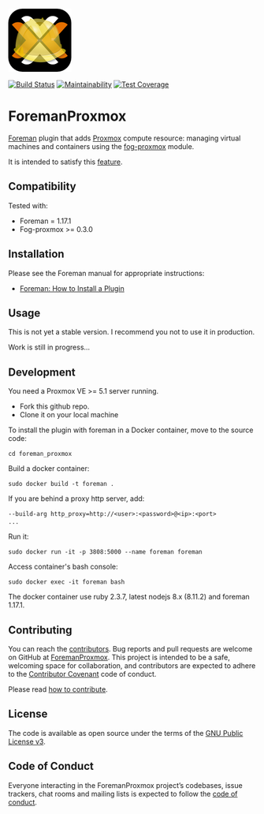 ![ForemanProxmox](foremanproxmox.png)

[![Build Status](https://travis-ci.com/tristanrobert/foreman_proxmox.svg?branch=create_host)](https://travis-ci.com/tristanrobert/foreman_proxmox)
[![Maintainability](https://api.codeclimate.com/v1/badges/922162c278e0fa9207ba/maintainability)](https://codeclimate.com/github/tristanrobert/foreman_proxmox/maintainability)
[![Test Coverage](https://api.codeclimate.com/v1/badges/922162c278e0fa9207ba/test_coverage)](https://codeclimate.com/github/tristanrobert/foreman_proxmox/test_coverage)

# ForemanProxmox

[Foreman](http://theforeman.org/) plugin that adds [Proxmox](https://www.proxmox.com/en/proxmox-ve) compute resource: managing virtual machines and containers using the [fog-proxmox](https://github.com/fog/fog-proxmox) module.

It is intended to satisfy this [feature](http://projects.theforeman.org/issues/2186).

## Compatibility

Tested with:

* Foreman = 1.17.1
* Fog-proxmox >= 0.3.0

## Installation

Please see the Foreman manual for appropriate instructions:

* [Foreman: How to Install a Plugin](http://theforeman.org/manuals/latest/index.html#6.1InstallaPlugin)

## Usage

This is not yet a stable version. I recommend you not to use it in production.

Work is still in progress...

## Development

You need a Proxmox VE >= 5.1 server running.

* Fork this github repo.
* Clone it on your local machine

To install the plugin with foreman in a Docker container, move to the source code:

```shell
cd foreman_proxmox
```

Build a docker container:

```shell
sudo docker build -t foreman .
```

If you are behind a proxy http server, add:

```shell
--build-arg http_proxy=http://<user>:<password>@<ip>:<port>
...
```

Run it:

```shell
sudo docker run -it -p 3808:5000 --name foreman foreman
```

Access container's bash console:

```shell
sudo docker exec -it foreman bash
```

The docker container use ruby 2.3.7, latest nodejs 8.x (8.11.2) and foreman 1.17.1.

## Contributing

You can reach the [contributors](CONTRIBUTORS.md).
Bug reports and pull requests are welcome on GitHub at [ForemanProxmox](https://github.com/tristanrobert/foreman_proxmox). This project is intended to be a safe, welcoming space for collaboration, and contributors are expected to adhere to the [Contributor Covenant](http://contributor-covenant.org) code of conduct.

Please read [how to contribute](CONTRIBUTING.md).

## License

The code is available as open source under the terms of the [GNU Public License v3](LICENSE).

## Code of Conduct

Everyone interacting in the ForemanProxmox project’s codebases, issue trackers, chat rooms and mailing lists is expected to follow the [code of conduct](CODE_OF_CONDUCT.md).